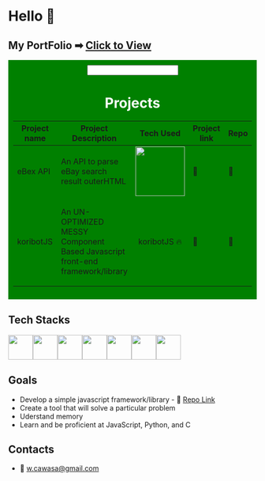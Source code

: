 # Hello 👋




## My PortFolio ➡ [Click to View](https://walid-portfolio-ecru.vercel.app/)




<div style="background-color: green; padding: 10px; color: #fff; text-align: center;">
  <input/>
  <h1>Projects</h1>
  <table>
    <thead>
      <tr>
        <th>Project name</th>
        <th style="width: 100px;">Project Description</th>
        <th>Tech Used</th>
        <th>Project link</th>
        <th>Repo</th>
      </tr>
    </thead>
    <tbody>
      <tr>
        <td>
          <span style="display: flex;">
            eBex API
          </span>
        </td>
        <td>
          <span style="display: flex;">
            <p>An API to parse eBay search result outerHTML</p>
          </span>
        </td>
         <td>
          <span style="display: flex; justify-content:center; align-items:center;">
            <img style="width: 100px;" src="https://upload.wikimedia.org/wikipedia/commons/thumb/3/3c/Flask_logo.svg/2560px-Flask_logo.svg.png"/>
          </span>
        </td>
        <td>
              <a style="text-decoration: none;" target="blank" href="https://ebextractor-v1.vercel.app/api/extract/using_keyword?q=shoes">🔗</a>
        </td>
        <td>
              <a style="text-decoration: none;" target="blank" href="https://github.com/koribot/ebextractor-api-flask">🔗</a>
        </td>
      </tr>
       <td>
          <span style="display: flex;">
           koribotJS
          </span>
        </td>
        <td>
          <span style="display: flex;">
            <p>An UN-OPTIMIZED MESSY Component Based Javascript front-end framework/library</p>
          </span>
        </td>
         <td>
          <span style="display: flex; justify-content:center; align-items:center;">
             koribotJS 🔥
          </span>
        </td>
        <td>
              🚧
        </td>
        <td>
              <a style="text-decoration: none;" target="blank" href="https://github.com/koribot/koribotJS">🔗</a>
        </td>
      </tr>
      <!-- Add more rows as needed -->
    </tbody>
  </table>
</div>


## Tech Stacks
<div style='display:flex;'>  
  <img style="object-fit:contain; width: 50px;" src='https://logos-world.net/wp-content/uploads/2021/10/Python-Logo.png'/>
  <img style="object-fit:contain; width: 50px;" src='https://upload.wikimedia.org/wikipedia/commons/6/6a/JavaScript-logo.png'/>
  <img style="object-fit:contain; width: 50px;" src='https://upload.wikimedia.org/wikipedia/commons/thumb/d/d5/CSS3_logo_and_wordmark.svg/1200px-CSS3_logo_and_wordmark.svg.png'/>
  <img style="object-fit:contain; width: 50px;" src='https://logowik.com/content/uploads/images/tailwind-css3232.logowik.com.webp'/>
  <img style="object-fit:contain; width: 50px;" src='https://cdn-icons-png.flaticon.com/512/732/732212.png'/>
  <img style="object-fit:contain; width: 50px;" src='https://cdn1.iconfinder.com/data/icons/programing-development-8/24/react_logo-512.png'/>
  <img style="object-fit:contain; width: 50px;" src='https://media.licdn.com/dms/image/C5622AQEaSzZNrNFgUQ/feedshare-shrink_800/0/1678383920919?e=2147483647&v=beta&t=skIEHMDr9qucS8R9k_6RwBP1f4HH1Y3WzeDu3CErvpg'/>
</div>



## Goals
- Develop a simple javascript framework/library - 🚧 [Repo Link](https://github.com/koribot/koribotJS)
- Create a tool that will solve a particular problem
- Uderstand memory
- Learn and be proficient at JavaScript, Python, and C



## Contacts
- 📧 w.cawasa@gmail.com


